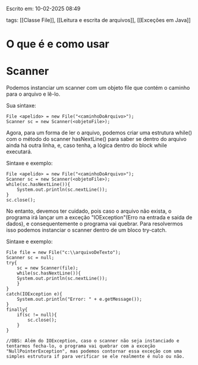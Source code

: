 Escrito em: 10-02-2025 08:49

tags: [[Classe File]], [[Leitura e escrita de arquivos]], [[Exceções em Java]]
# O que é e como usar
# Scanner
Podemos instanciar um scanner com um objeto file que contém o caminho para o arquivo e lê-lo.

Sua sintaxe:
```
File <apelido> = new File("<caminhoDoArquivo>");
Scanner sc = new Scanner(<objetoFile>);
```

Agora, para um forma de ler o arquivo, podemos criar uma estrutura while() com o método do scanner hasNextLine() para saber se dentro do arquivo ainda há outra linha, e, caso tenha, a lógica dentro do block while executará.

Sintaxe e exemplo:
```
File <apelido> = new File("<caminhoDoArquivo>");
Scanner sc = new Scanner(<objetoFile>);
while(sc.hasNextLine()){
	System.out.println(sc.nextLine());
}
sc.close();
```


No entanto, devemos ter cuidado, pois caso o arquivo não exista, o programa irá lançar um a exceção "IOException"(Erro na entrada e saída de dados), e consequentemente o programa vai quebrar. Para resolvermos isso podemos instanciar o scanner dentro de um bloco try-catch.

Sintaxe e exemplo:
```
File file = new File("c:\\arquivoDeTexto");
Scanner sc = null;
try{
	sc = new Scanner(file);
	while(sc.hasNextLine()){
	System.out.println(sc.nextLine());
	}
}
catch(IOException e){
	System.out.println("Error: " + e.getMessage());
}
finally{
	if(sc != null){
		sc.close();
	}
}

//OBS: Além do IOException, caso o scanner não seja instanciado e tentarmos fecha-lo, o programa vai quebrar com a exceção "NullPointerException", mas podemos contornar essa exceção com uma simples estrutura if para verificar se ele realmente é nulo ou não.
```
